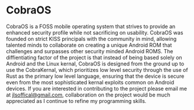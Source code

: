# CobraOS
CobraOS is a FOSS mobile operating system that strives to provide an enhanced security profile while not sacrificing on usability. CobraOS was founded on strict KISS principals with the community in mind, allowing talented minds to collaborate on creating a unique Android ROM that challenges and surpasses other security minded Android ROMS. The diffientiating factor of the project is that instead of being based solely on Android and the Linux kernal, CobraOS is designed from the ground up to use the CobraKernal, which prioritizes low level security through the use of Rust as the primary  low level language, ensuring that the device is secure even from the most sophisticated kernal exploits common on Android devices. If you are interested in contributing to the project please email me at jlsoffical@gmail.com, collaboration on the project would be much appreciated as I continue to refine my programming skills.
